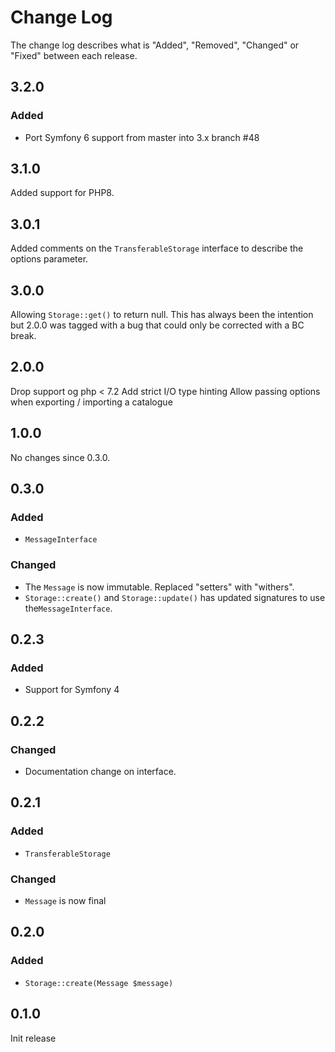# Change Log

The change log describes what is "Added", "Removed", "Changed" or "Fixed" between each release.

## 3.2.0

### Added
- Port Symfony 6 support from master into 3.x branch #48

## 3.1.0

Added support for PHP8.

## 3.0.1

Added comments on the `TransferableStorage` interface to describe the options parameter.

## 3.0.0

Allowing `Storage::get()` to return null. This has always been the intention but 2.0.0 was tagged with a bug
that could only be corrected with a BC break.

## 2.0.0

Drop support og php < 7.2
Add strict I/O type hinting
Allow passing options when exporting / importing a catalogue

## 1.0.0

No changes since 0.3.0.

## 0.3.0

### Added

- `MessageInterface`

### Changed

- The `Message` is now immutable. Replaced "setters" with "withers".
- `Storage::create()` and `Storage::update()` has updated signatures to use the`MessageInterface`.

## 0.2.3

### Added

- Support for Symfony 4

## 0.2.2

### Changed

- Documentation change on interface.

## 0.2.1

### Added

- `TransferableStorage`

### Changed

- `Message` is now final

## 0.2.0

### Added

- `Storage::create(Message $message)`

## 0.1.0

Init release
